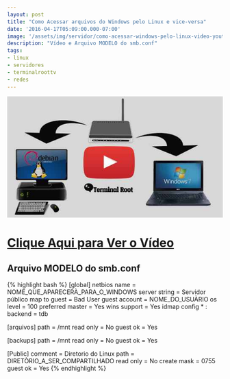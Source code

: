 ```yaml
---
layout: post
title: "Como Acessar arquivos do Windows pelo Linux e vice-versa"
date: '2016-04-17T05:09:00.000-07:00'
image: '/assets/img/servidor/como-acessar-windows-pelo-linux-video-youtube.jpg'
description: "Vídeo e Arquivo MODELO do smb.conf"
tags:
- linux
- servidores
- terminalroottv
- redes
---
```


![Como Acessar arquivos do Windows pelo Linux e vice-versa](/assets/img/servidor/como-acessar-windows-pelo-linux-video-youtube.jpg "Como Acessar arquivos do Windows pelo Linux e vice-versa")


# [Clique Aqui para Ver o Vídeo](https://www.youtube.com/watch?v=WGTbBfdEgJ0)


## Arquivo MODELO do smb.conf

{% highlight bash %}
[global]
	netbios name = NOME_QUE_APARECERÀ_PARA_O_WINDOWS
	server string = Servidor público
	map to guest = Bad User
	guest account = NOME_DO_USUÀRIO
	os level = 100
	preferred master = Yes
	wins support = Yes
	idmap config * : backend = tdb


[arquivos]
	path = /mnt
	read only = No
	guest ok = Yes


[backups]
	path = /mnt
	read only = No
	guest ok = Yes


[Public]
	comment = Diretorio do Linux
	path = DIRETÒRIO_A_SER_COMPARTILHADO
	read only = No
	create mask = 0755
	guest ok = Yes
{% endhighlight %}

<script async src="https://pagead2.googlesyndication.com/pagead/js/adsbygoogle.js"></script>

<!-- Informat -->
<ins class="adsbygoogle"
 style="display:block"
 data-ad-client="ca-pub-2838251107855362"
 data-ad-slot="2327980059"
 data-ad-format="auto"
 data-full-width-responsive="true"></ins>

<script>
(adsbygoogle = window.adsbygoogle || []).push({});
</script>

